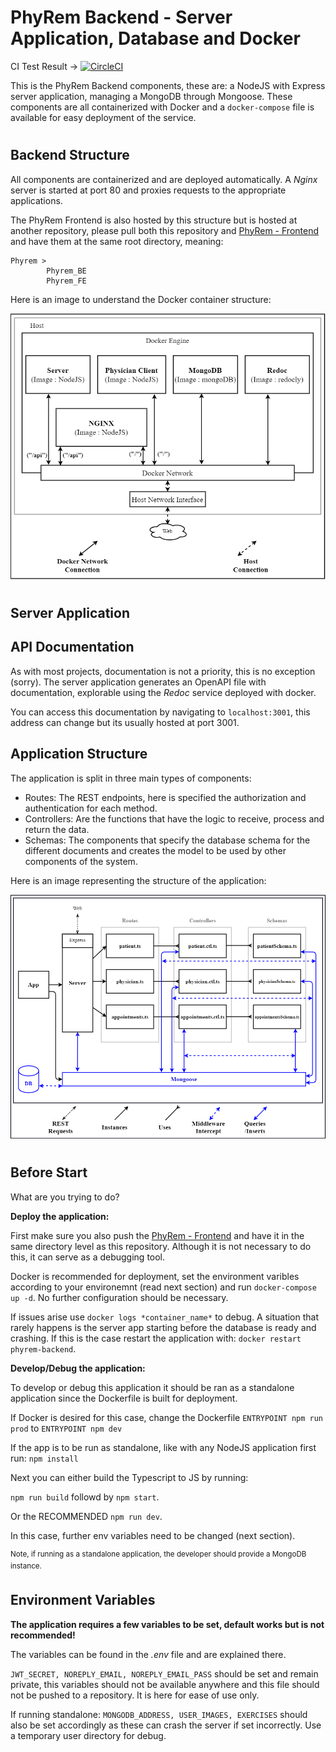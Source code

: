 # **PhyRem Backend** - Server Application, Database and Docker

CI Test Result -> [![CircleCI](https://circleci.com/gh/LuisCor/PhyRem_BE.svg?style=svg&circle-token=79f74f6eb060be57ff90327b39886a93297b7f30)](https://circleci.com/gh/LuisCor/PhyRem_BE/?branch=master)


This is the PhyRem Backend components, these are: a NodeJS with Express server application, managing a MongoDB through Mongoose. These components are all containerized with Docker and a `docker-compose` file is available for easy deployment of the service.

#

## **Backend Structure**

All components are containerized and are deployed automatically. A _Nginx_ server is started at port 80 and proxies requests to the appropriate applications. 

The PhyRem Frontend is also hosted by this structure but is hosted at another repository, please pull both this repository and [PhyRem - Frontend](https://github.com/PhyRemProject/Phyrem-Frontend) and have them at the same root directory, meaning:
```
Phyrem >
        Phyrem_BE
        Phyrem_FE
```

Here is an image to understand the Docker container structure:

![Backend Docker Structure](readmeimgs/docker_architecture.png?raw=true)

#

## **Server Application**

## API Documentation

As with most projects, documentation is not a priority, this is no exception (sorry). The server application generates an OpenAPI file with documentation, explorable using the _Redoc_ service deployed with docker.

You can access this documentation by navigating to `localhost:3001`, this address can change but its usually hosted at port 3001.

## Application Structure

The application is split in three main types of components:
- Routes: The REST endpoints, here is specified the authorization and authentication for each method.
- Controllers: Are the functions that have the logic to receive, process and return the data.
- Schemas: The components that specify the database schema for the different documents and creates the model to be used by other components of the system.

Here is an image representing the structure of the application:

![Server Application Structure](readmeimgs/server_architecture.png?raw=true)

#

## **Before Start**
What are you trying to do?

**Deploy the application:** 

First make sure you also push the [PhyRem - Frontend](https://github.com/PhyRemProject/Phyrem-Frontend) and have it in the same directory level as this repository. Although it is not necessary to do this, it can serve as a debugging tool.

Docker is recommended for deployment, set the environment varibles according to your environemnt (read next section) and run `docker-compose up -d`. No further configuration should be necessary.

If issues arise use `docker logs *container_name*` to debug.
A situation that rarely happens is the server app starting before the database is ready and crashing. If this is the case restart the application with: `docker restart phyrem-backend`.


**Develop/Debug the application:** 

To develop or debug this application it should be ran as a standalone application since the Dockerfile is built for deployment.

If Docker is desired for this case, change the Dockerfile `ENTRYPOINT npm run prod` to `ENTRYPOINT npm dev`


If the app is to be run as standalone, like with any NodeJS application first run:
`npm install`

Next you can either build the Typescript to JS by running:

`npm run build` followd by `npm start`.

Or the RECOMMENDED `npm run dev`.

In this case, further env variables need to be changed (next section).

<sup>Note, if running as a standalone application, the developer should provide a MongoDB instance.</sup>


## **Environment Variables**
**The application requires a few variables to be set, default works but is not recommended!**

The variables can be found in the *.env* file and are explained there.

`JWT_SECRET, NOREPLY_EMAIL, NOREPLY_EMAIL_PASS` should be set and remain private, this variables should not be available anywhere and this file should not be pushed to a repository. It is here for ease of use only.

If running standalone: `MONGODB_ADDRESS, USER_IMAGES, EXERCISES` should also be set accordingly as these can crash the server if set incorrectly. Use a temporary user directory for debug.

